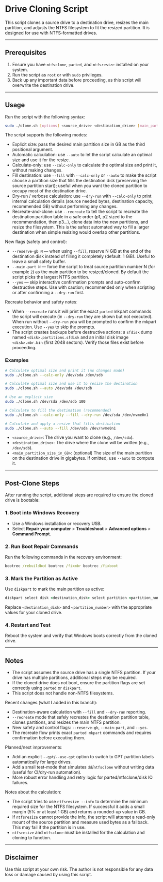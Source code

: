 # Drive Cloning Script

This script clones a source drive to a destination drive, resizes the main partition, and adjusts the NTFS filesystem to fit the resized partition. It is designed for use with NTFS-formatted drives.

---

## Prerequisites

1. Ensure you have `ntfsclone`, `parted`, and `ntfsresize` installed on your system.
2. Run the script as `root` or with `sudo` privileges.
3. Back up any important data before proceeding, as this script will overwrite the destination drive.

---

## Usage

Run the script with the following syntax:

```bash
sudo ./clone.sh [options] <source_drive> <destination_drive> [main_partition_size_in_GB]
```

The script supports the following modes:

- Explicit size: pass the desired main partition size in GB as the third positional argument.
- Automatic calculation: use `--auto` to let the script calculate an optimal size and use it for the resize.
- Calculate-only: use `--calc-only` to calculate the optimal size and print it, without making changes.
 - Fill destination: use `--fill` with `--calc-only` or `--auto` to make the script choose a partition size that fills the destination disk (preserving the source partition start); useful when you want the cloned partition to occupy most of the destination drive.
 - Dry-run / verbose calculation: use `--dry-run` with `--calc-only` to print internal calculation details (source needed bytes, destination capacity, recommended GB) without performing any changes.
 - Recreate-and-clone: use `--recreate` to tell the script to recreate the destination partition table in a safe order (p1, p2 sized to the recommendation, then p3...), clone data into the new partitions, and resize the filesystem. This is the safest automated way to fill a larger destination when simple resizing would overlap other partitions.

New flags (safety and control):

- `--reserve-gb N` — when using `--fill`, reserve N GiB at the end of the destination disk instead of filling it completely (default: 1 GiB). Useful to leave a small safety buffer.
- `--main-part N` — force the script to treat source partition number N (for example `2`) as the main partition to be resized/cloned. By default the script picks the largest NTFS partition.
- `--yes` — skip interactive confirmation prompts and auto-confirm destructive steps. Use with caution; recommended only when scripting or after confirming a `--dry-run` first.

Recreate behavior and safety notes:

- When `--recreate` runs it will print the exact `parted` mkpart commands the script will execute (in `--dry-run` they are shown but not executed). When run without `--dry-run` you will be prompted to confirm the mkpart execution. Use `--yes` to skip the prompts.
- The script creates backups before destructive actions: a `sfdisk` dump named `<disk>.partitions.sfdisk` and an initial disk image `<disk>.mbr.bin` (first 2048 sectors). Verify those files exist before proceeding.

### Examples

```bash
# Calculate optimal size and print it (no changes made)
sudo ./clone.sh --calc-only /dev/sda /dev/sdb

# Calculate optimal size and use it to resize the destination
sudo ./clone.sh --auto /dev/sda /dev/sdb

# Use an explicit size
sudo ./clone.sh /dev/sda /dev/sdb 100

# Calculate to fill the destination (recommended)
sudo ./clone.sh --calc-only --fill --dry-run /dev/sda /dev/nvme0n1

# Calculate and apply a resize that fills destination
sudo ./clone.sh --auto --fill /dev/sda /dev/nvme0n1
```

- `<source_drive>`: The drive you want to clone (e.g., `/dev/sda`).
- `<destination_drive>`: The drive where the clone will be written (e.g., `/dev/sdb`).
- `<main_partition_size_in_GB>`: (optional) The size of the main partition on the destination drive in gigabytes. If omitted, use `--auto` to compute it.

---

## Post-Clone Steps

After running the script, additional steps are required to ensure the cloned drive is bootable:

### 1. Boot into Windows Recovery
- Use a Windows installation or recovery USB.
- Select **Repair your computer** > **Troubleshoot** > **Advanced options** > **Command Prompt**.

### 2. Run Boot Repair Commands
Run the following commands in the recovery environment:
```cmd
bootrec /rebuildbcd bootrec /fixmbr bootrec /fixboot
```

### 3. Mark the Partition as Active
Use `diskpart` to mark the main partition as active:
```cmd
diskpart select disk <destination_disk> select partition <partition_number> active exit
```

Replace `<destination_disk>` and `<partition_number>` with the appropriate values for your cloned drive.

### 4. Restart and Test
Reboot the system and verify that Windows boots correctly from the cloned drive.

---

## Notes

- The script assumes the source drive has a single NTFS partition. If your drive has multiple partitions, additional steps may be required.
- If the cloned drive does not boot, ensure the partition flags are set correctly using `parted` or `diskpart`.
- This script does not handle non-NTFS filesystems.

Recent changes (what I added in this branch):

- Destination-aware calculation with `--fill` and `--dry-run` reporting.
- `--recreate` mode that safely recreates the destination partition table, clones partitions, and resizes the main NTFS partition.
- New safety and control flags: `--reserve-gb`, `--main-part`, and `--yes`.
- The recreate flow prints exact `parted mkpart` commands and requires confirmation before executing them.

Planned/next improvements:

- Add an explicit `--gpt`/`--use-gpt` option to switch to GPT partition labels automatically for large drives.
- Add a small test-mode that simulates `dd`/`ntfsclone` without writing data (useful for CI/dry-run automation).
- More robust error handling and retry logic for parted/ntfsclone/disk IO failures.

Notes about the calculation:

- The script tries to use `ntfsresize --info` to determine the minimum required size for the NTFS filesystem. If successful it adds a small margin (5% or at least 1 GB) and returns a rounded-up value in GB.
- If `ntfsresize` cannot provide the info, the script will attempt a read-only mount of the source partition and measure used bytes as a fallback. This may fail if the partition is in use.
- `ntfsresize` and `ntfsclone` must be installed for the calculation and cloning to function.

---

## Disclaimer

Use this script at your own risk. The author is not responsible for any data loss or damage caused by using this script.

